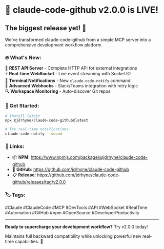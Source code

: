 # 🚀 claude-code-github v2.0.0 is LIVE!

## The biggest release yet! 🎉

We've transformed claude-code-github from a simple MCP server into a comprehensive development workflow platform.

### 🔥 What's New:

🔌 **REST API Server** - Complete HTTP API for external integrations  
⚡ **Real-time WebSocket** - Live event streaming with Socket.IO  
🔔 **Terminal Notifications** - New `claude-code-notify` command  
📡 **Advanced Webhooks** - Slack/Teams integration with retry logic  
🔍 **Workspace Monitoring** - Auto-discover Git repos  

### 🎯 Get Started:

```bash
# Install latest
npx @jdrhyne/claude-code-github@latest

# Try real-time notifications
claude-code-notify --sound
```

### 🔗 Links:
- 📦 **NPM**: https://www.npmjs.com/package/@jdrhyne/claude-code-github
- 🐙 **GitHub**: https://github.com/jdrhyne/claude-code-github
- 📋 **Release**: https://github.com/jdrhyne/claude-code-github/releases/tag/v2.0.0

### 🏷️ Tags:
#Claude #ClaudeCode #MCP #DevTools #API #WebSocket #RealTime #Automation #GitHub #npm #OpenSource #DeveloperProductivity

---

**Ready to supercharge your development workflow?** Try v2.0.0 today! 

Maintains full backward compatibility while unlocking powerful new real-time capabilities. 🚀